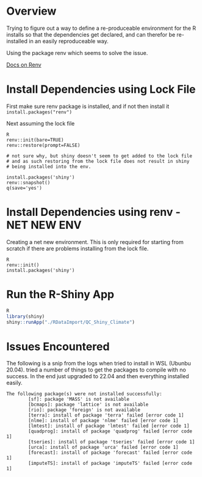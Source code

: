 # Overview

Trying to figure out a way to define a re-produceable environment for the R installs
so that the dependencies get declared, and can therefor be re-installed in an easily
reproduceable way.

Using the package renv which seems to solve the issue.

[Docs on Renv](https://ecorepsci.github.io/reproducible-science/renv.html#usage)


# Install Dependencies using Lock File

First make sure renv package is installed, and if not then install it
`install.packages("renv")`

Next assuming the lock file

```
R
renv::init(bare=TRUE)
renv::restore(prompt=FALSE)

# not sure why, but shiny doesn't seem to get added to the lock file
# and as such restoring from the lock file does not result in shiny
# being installed into the env.

install.packages('shiny')
renv::snapshot()
q(save='yes')

```

# Install Dependencies using renv - NET NEW ENV

Creating a net new environment.  This is only required for starting from scratch if
there are problems installing from the lock file.

```
R
renv::init()
install.packages('shiny')
```

# Run the R-Shiny App

``` R
R
library(shiny)
shiny::runApp("./RDataImport/QC_Shiny_Climate")
```

# Issues Encountered

The following is a snip from the logs when tried to install in WSL (Ubunbu 20.04).
tried a number of things to get the packages to compile with no success.  In the
end just upgraded to 22.04 and then everything installed easily.

```
The following package(s) were not installed successfully:
        [sf]: package 'MASS' is not available
        [bcmaps]: package 'lattice' is not available
        [rio]: package 'foreign' is not available
        [terra]: install of package 'terra' failed [error code 1]
        [nlme]: install of package 'nlme' failed [error code 1]
        [lmtest]: install of package 'lmtest' failed [error code 1]
        [quadprog]: install of package 'quadprog' failed [error code 1]
        [tseries]: install of package 'tseries' failed [error code 1]
        [urca]: install of package 'urca' failed [error code 1]
        [forecast]: install of package 'forecast' failed [error code 1]
        [imputeTS]: install of package 'imputeTS' failed [error code 1]

```

